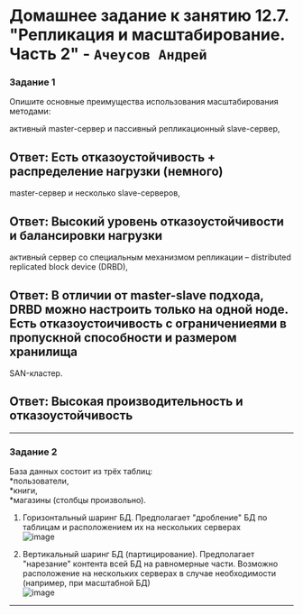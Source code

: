 # Домашнее задание к занятию  12.7. "Репликация и масштабирование. Часть 2" - `Ачеусов Андрей`

### Задание 1

Опишите основные преимущества использования масштабирования методами:  
  
активный master-сервер и пассивный репликационный slave-сервер,  
## Ответ: Есть отказоустойчивость + распределение нагрузки (немного)  
master-сервер и несколько slave-серверов,  
## Ответ: Высокий уровень отказоустойчивости и балансировки нагрузки  
активный сервер со специальным механизмом репликации – distributed replicated block device (DRBD),  
## Ответ: В отличии от master-slave подхода, DRBD можно настроить только на одной ноде. Есть отказоустоичивость с ограничениеями в пропускной способности и размером хранилища  
SAN-кластер.  
## Ответ: Высокая производительность и отказоустойчивость  

---



### Задание 2

База данных состоит из трёх таблиц:  
*пользователи,  
*книги,  
*магазины (столбцы произвольно).  
  
1) Горизонтальный шаринг БД. Предполагает "дробление" БД по таблицам и расположением их на нескольких серверах  
![image](https://github.com/AndrewAche/HW_ALL/assets/121398221/d0cc79de-cacc-443c-a0ec-a050ebf89488)  
    
2) Вертикальный шаринг БД (партицирование). Предполагает "нарезание" контента всей БД на равномерные части. Возможно расположение на нескольких серверах в случае необходимости (например, при масштабной БД)  
![image](https://github.com/AndrewAche/HW_ALL/assets/121398221/a16c8f72-342a-427a-9af4-01c14f05a791)


---



